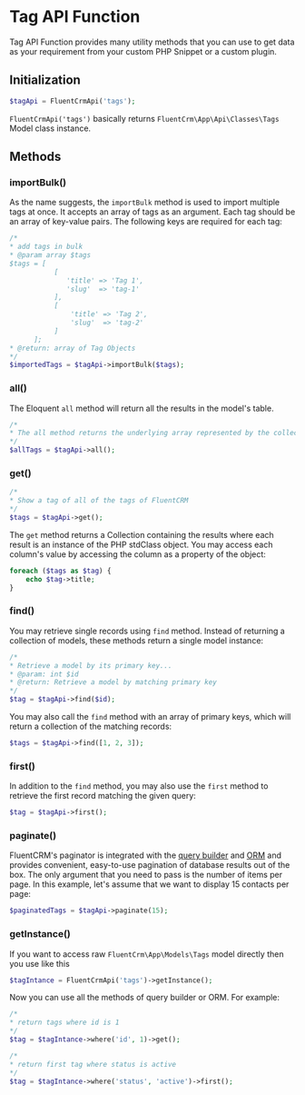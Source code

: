 # Tag API Function

Tag API Function provides many utility methods that you can use to get data as your requirement from your custom PHP Snippet or a custom plugin.

## Initialization
```php 
$tagApi = FluentCrmApi('tags');
```
`FluentCrmApi('tags')` basically returns `FluentCrm\App\Api\Classes\Tags` Model class instance.

## Methods

### importBulk()
As the name suggests, the `importBulk` method is used to import multiple tags at once. It accepts an array of tags as an argument.
Each tag should be an array of key-value pairs. The following keys are required for each tag:
```php 
/*
* add tags in bulk
* @param array $tags 
$tags = [
           [
              'title' => 'Tag 1',
              'slug'  => 'tag-1'
           ],
           [
               'title' => 'Tag 2',
               'slug'  => 'tag-2'
           ]
      ];
* @return: array of Tag Objects
*/
$importedTags = $tagApi->importBulk($tags);
```

### all()
The Eloquent `all` method will return all the results in the model's table.
```php 
/*
* The all method returns the underlying array represented by the collection of Tags
*/
$allTags = $tagApi->all();
```

### get()
```php 
/*
* Show a tag of all of the tags of FluentCRM
*/
$tags = $tagApi->get();
```
The `get` method returns a Collection containing the results where each result is an instance of the PHP stdClass object.
You may access each column's value by accessing the column as a property of the object:
```php
foreach ($tags as $tag) {
    echo $tag->title;
}
```

### find()
You may retrieve single records using `find` method. Instead of returning a collection of models, these methods return 
a single model instance:
```php 
/*
* Retrieve a model by its primary key...
* @param: int $id 
* @return: Retrieve a model by matching primary key
*/
$tag = $tagApi->find($id);
```
You may also call the `find` method with an array of primary keys, which will return a collection of the matching records:
```php
$tags = $tagApi->find([1, 2, 3]);
```
### first()
In addition to the `find` method, you may also use the `first` method to retrieve the first record matching the given query:
```php 
$tag = $tagApi->first();
```

### paginate()
FluentCRM's paginator is integrated with the [query builder](www.example.com) and [ORM](www.somelinks.com) and provides convenient,
easy-to-use pagination of database results out of the box. The only argument that you need to pass is the number of items per page.
In this example, let's assume that we want to display 15 contacts per page:
```php 
$paginatedTags = $tagApi->paginate(15);
```

### getInstance()
If you want to access raw `FluentCrm\App\Models\Tags` model directly then you use like this
```php 
$tagIntance = FluentCrmApi('tags')->getInstance();
```
Now you can use all the methods of query builder or ORM. For example:
```php 
/*
* return tags where id is 1
*/
$tag = $tagIntance->where('id', 1)->get(); 

/*
* return first tag where status is active
*/
$tag = $tagIntance->where('status', 'active')->first(); 
```


